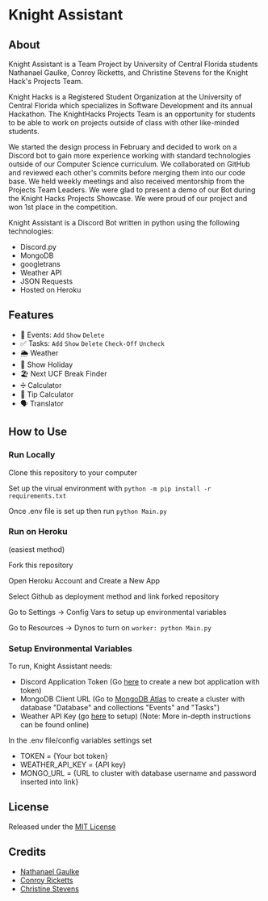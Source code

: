 # Knight Assistant

## About
Knight Assistant is a Team Project by University of Central Florida students Nathanael Gaulke, Conroy Ricketts, and Christine Stevens for the Knight Hack's Projects Team. 

Knight Hacks is a Registered Student Organization at the University of Central Florida which specializes in Software Development and its annual Hackathon. The KnightHacks Projects Team is an opportunity for students to be able to work on projects outside of class with other like-minded students.

We started the design process in February and decided to work on a Discord bot to gain more experience working with standard technologies outside of our Computer Science curriculum. We collaborated on GitHub and reviewed each other's commits before merging them into our code base.  We held weekly meetings and also received mentorship from the Projects Team Leaders. We were glad to present a demo of our Bot during the Knight Hacks Projects Showcase. We were proud of our project and won 1st place in the competition. 


Knight Assistant is a Discord Bot written in python using the following technologies: 

* Discord.py
* MongoDB
* googletrans
* Weather API
* JSON Requests
* Hosted on Heroku


## Features

* :calendar: Events: `Add`  `Show`  `Delete` 
* :white_check_mark: Tasks: `Add`  `Show`  `Delete`  `Check-Off`  `Uncheck`
* :sun_behind_rain_cloud: Weather
* :christmas_tree: Show Holiday
* 🏖️ Next UCF Break Finder
* :heavy_division_sign: Calculator 
* :money_with_wings: Tip Calculator
* :speaking_head: Translator

## How to Use

### Run Locally

Clone this repository to your computer

Set up the virual environment with
`python -m pip install -r requirements.txt`


Once .env file is set up then run
`python Main.py`

### Run on Heroku 
(easiest method)

Fork this repository

Open Heroku Account and Create a New App

Select Github as deployment method and link forked repository

Go to Settings -> Config Vars to setup up environmental variables

Go to Resources -> Dynos to turn on 
`worker: python Main.py`

### Setup Environmental Variables

To run, Knight Assistant needs:
* Discord Application Token (Go [here](https://discord.com/developers/applications) to create a new bot application with token)
* MongoDB Client URL (Go to [MongoDB Atlas](https://www.mongodb.com/cloud/atlas2) to create a cluster with database "Database" and collections "Events" and "Tasks")
* Weather API Key (go [here](https://openweathermap.org/api) to setup)
(Note: More in-depth instructions can be found online)

In the .env file/config variables settings set
* TOKEN = {Your bot token}
* WEATHER_API_KEY = {API key}
* MONGO_URL = {URL to cluster with database username and password inserted into link}

## License
Released under the [MIT License](https://github.com/nategaulke/Discord_Personal_Assistant/blob/main/LICENSE)

## Credits
* [Nathanael Gaulke](https://github.com/nategaulke)
* [Conroy Ricketts](https://github.com/conroyr41)
* [Christine Stevens](https://github.com/cmstevens02)


